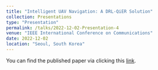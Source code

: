 ```yaml
---
title: "Intelligent UAV Navigation: A DRL-QiER Solution"
collection: Presentations
type: "Presentation"
permalink: /talks/2022-12-02-Presentation-4
venue: "IEEE International Conference on Communications"
date: 2022-12-02
location: "Seoul, South Korea"
---
```

You can find the published paper via clicking this [link](https://ieeexplore.ieee.org/document/9838566).